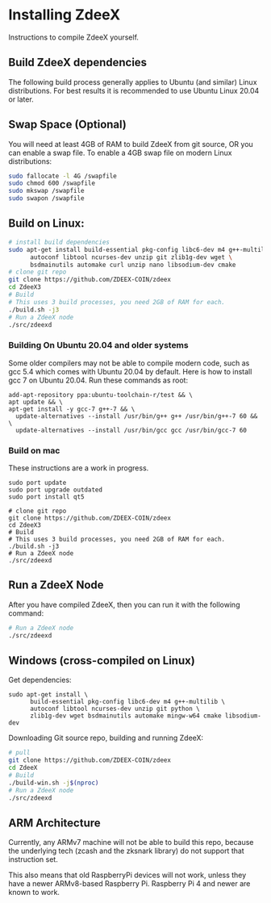 # Installing ZdeeX

Instructions to compile ZdeeX yourself.

## Build ZdeeX dependencies

The following build process generally applies to Ubuntu (and similar) Linux
distributions. For best results it is recommended to use Ubuntu Linux 20.04
or later.

## Swap Space (Optional)
You will need at least 4GB of RAM to build ZdeeX from git source, OR you can
enable a swap file. To enable a 4GB swap file on modern Linux distributions:

```sh
sudo fallocate -l 4G /swapfile
sudo chmod 600 /swapfile
sudo mkswap /swapfile
sudo swapon /swapfile
```

## Build on Linux:

```sh
# install build dependencies
sudo apt-get install build-essential pkg-config libc6-dev m4 g++-multilib \
      autoconf libtool ncurses-dev unzip git zlib1g-dev wget \
      bsdmainutils automake curl unzip nano libsodium-dev cmake
# clone git repo
git clone https://github.com/ZDEEX-COIN/zdeex
cd ZdeeX3
# Build
# This uses 3 build processes, you need 2GB of RAM for each. 
./build.sh -j3
# Run a ZdeeX node
./src/zdeexd
```

### Building On Ubuntu 20.04 and older systems

Some older compilers may not be able to compile modern code, such as gcc 5.4 which comes with Ubuntu 20.04 by default. Here is how to install gcc 7 on Ubuntu 20.04. Run these commands as root:

```
add-apt-repository ppa:ubuntu-toolchain-r/test && \
apt update && \
apt-get install -y gcc-7 g++-7 && \
  update-alternatives --install /usr/bin/g++ g++ /usr/bin/g++-7 60 && \
  update-alternatives --install /usr/bin/gcc gcc /usr/bin/gcc-7 60
```

### Build on mac

These instructions are a work in progress.

```
sudo port update
sudo port upgrade outdated
sudo port install qt5

# clone git repo
git clone https://github.com/ZDEEX-COIN/zdeex
cd ZdeeX3
# Build
# This uses 3 build processes, you need 2GB of RAM for each. 
./build.sh -j3
# Run a ZdeeX node
./src/zdeexd
```

## Run a ZdeeX Node

After you have compiled ZdeeX, then you can run it with the following command:

```sh
# Run a ZdeeX node
./src/zdeexd
```

## Windows (cross-compiled on Linux)
Get dependencies:
```ssh
sudo apt-get install \
      build-essential pkg-config libc6-dev m4 g++-multilib \
      autoconf libtool ncurses-dev unzip git python \
      zlib1g-dev wget bsdmainutils automake mingw-w64 cmake libsodium-dev
```

Downloading Git source repo, building and running ZdeeX:

```sh
# pull
git clone https://github.com/ZDEEX-COIN/zdeex
cd ZdeeX
# Build
./build-win.sh -j$(nproc)
# Run a ZdeeX node
./src/zdeexd
```

## ARM Architecture

Currently, any ARMv7 machine will not be able to build this repo, because the
underlying tech (zcash and the zksnark library) do not support that instruction
set.

This also means that old RaspberryPi devices will not work, unless they have a
newer ARMv8-based Raspberry Pi. Raspberry Pi 4 and newer are known to work.
